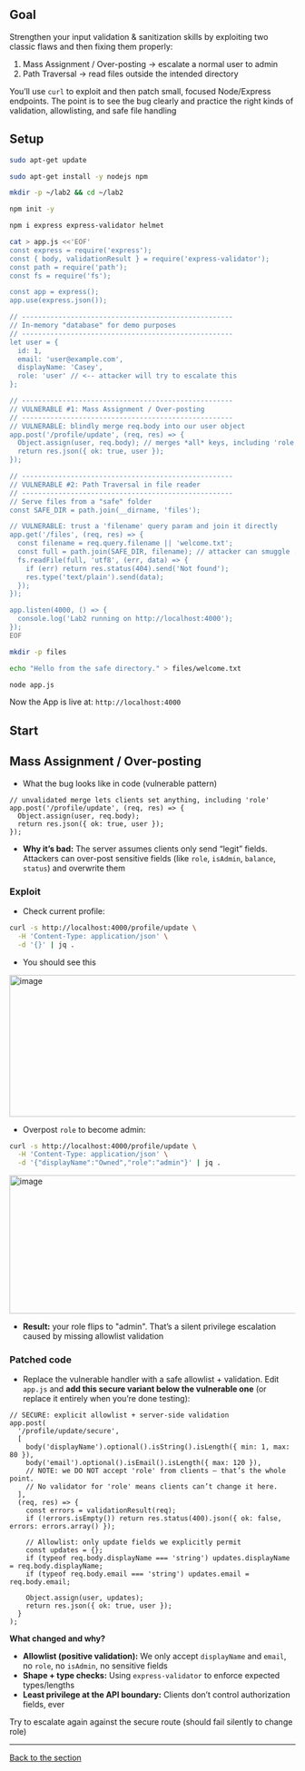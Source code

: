## Goal
Strengthen your input validation & sanitization skills by exploiting two classic flaws and then fixing them properly:
1. Mass Assignment / Over-posting -> escalate a normal user to admin
2. Path Traversal -> read files outside the intended directory

You’ll use ``curl`` to exploit and then patch small, focused Node/Express endpoints. The point is to see the bug clearly and practice the right kinds of validation, allowlisting, and safe file handling

## Setup
```bash
sudo apt-get update
```
```bash
sudo apt-get install -y nodejs npm
```
```bash
mkdir -p ~/lab2 && cd ~/lab2
```
```bash
npm init -y
```
```bash
npm i express express-validator helmet
```
```bash
cat > app.js <<'EOF'
const express = require('express');
const { body, validationResult } = require('express-validator');
const path = require('path');
const fs = require('fs');

const app = express();
app.use(express.json());

// ----------------------------------------------------
// In-memory "database" for demo purposes
// ----------------------------------------------------
let user = {
  id: 1,
  email: 'user@example.com',
  displayName: 'Casey',
  role: 'user' // <-- attacker will try to escalate this
};

// ----------------------------------------------------
// VULNERABLE #1: Mass Assignment / Over-posting
// ----------------------------------------------------
// VULNERABLE: blindly merge req.body into our user object
app.post('/profile/update', (req, res) => {
  Object.assign(user, req.body); // merges *all* keys, including 'role'
  return res.json({ ok: true, user });
});

// ----------------------------------------------------
// VULNERABLE #2: Path Traversal in file reader
// ----------------------------------------------------
// Serve files from a "safe" folder
const SAFE_DIR = path.join(__dirname, 'files');

// VULNERABLE: trust a 'filename' query param and join it directly
app.get('/files', (req, res) => {
  const filename = req.query.filename || 'welcome.txt';
  const full = path.join(SAFE_DIR, filename); // attacker can smuggle ../
  fs.readFile(full, 'utf8', (err, data) => {
    if (err) return res.status(404).send('Not found');
    res.type('text/plain').send(data);
  });
});

app.listen(4000, () => {
  console.log('Lab2 running on http://localhost:4000');
});
EOF
```
```bash
mkdir -p files
```
```bash
echo "Hello from the safe directory." > files/welcome.txt
```
```bash
node app.js
```

Now the App is live at: ``http://localhost:4000``

## Start

## Mass Assignment / Over-posting
- What the bug looks like in code (vulnerable pattern)
```
// unvalidated merge lets clients set anything, including 'role'
app.post('/profile/update', (req, res) => {
  Object.assign(user, req.body);
  return res.json({ ok: true, user });
});
```

- **Why it’s bad:** The server assumes clients only send “legit” fields. Attackers can over-post sensitive fields (like ``role``, ``isAdmin``, ``balance``, ``status``) and overwrite them

### Exploit
- Check current profile:
```bash
curl -s http://localhost:4000/profile/update \
  -H 'Content-Type: application/json' \
  -d '{}' | jq .
```

- You should see this

<img width="647" height="250" alt="image" src="https://github.com/user-attachments/assets/50ceedbd-72d1-41d6-88d1-485bfaf6f400" />

- Overpost ``role`` to become admin:
```bash
curl -s http://localhost:4000/profile/update \
  -H 'Content-Type: application/json' \
  -d '{"displayName":"Owned","role":"admin"}' | jq .
```

<img width="640" height="244" alt="image" src="https://github.com/user-attachments/assets/f8cb5722-78be-4a5f-94d6-c2516f141324" />


- **Result:** your role flips to "admin". That’s a silent privilege escalation caused by missing allowlist validation

### Patched code
- Replace the vulnerable handler with a safe allowlist + validation. Edit ``app.js`` and **add this secure variant below the vulnerable one** (or replace it entirely when you’re done testing):
```
// SECURE: explicit allowlist + server-side validation
app.post(
  '/profile/update/secure',
  [
    body('displayName').optional().isString().isLength({ min: 1, max: 80 }),
    body('email').optional().isEmail().isLength({ max: 120 }),
    // NOTE: we DO NOT accept 'role' from clients — that’s the whole point.
    // No validator for 'role' means clients can’t change it here.
  ],
  (req, res) => {
    const errors = validationResult(req);
    if (!errors.isEmpty()) return res.status(400).json({ ok: false, errors: errors.array() });

    // Allowlist: only update fields we explicitly permit
    const updates = {};
    if (typeof req.body.displayName === 'string') updates.displayName = req.body.displayName;
    if (typeof req.body.email === 'string') updates.email = req.body.email;

    Object.assign(user, updates);
    return res.json({ ok: true, user });
  }
);
```

**What changed and why?**
- **Allowlist (positive validation):** We only accept ``displayName`` and ``email``, no ``role``, no ``isAdmin``, no sensitive fields
- **Shape + type checks:** Using ``express-validator`` to enforce expected types/lengths
- **Least privilege at the API boundary:** Clients don’t control authorization fields, ever

Try to escalate again against the secure route (should fail silently to change role)


---
[Back to the section](/courseFiles/Section_01-secureCoding_Basics/secureCoding_Basics.md)

